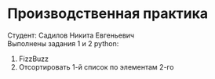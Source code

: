 # Производственная практика
Студент: Садилов Никита Евгеньевич  
Выполнены задания 1 и 2 python:
1. FizzBuzz
2. Отсортировать 1-й список по элементам 2-го
